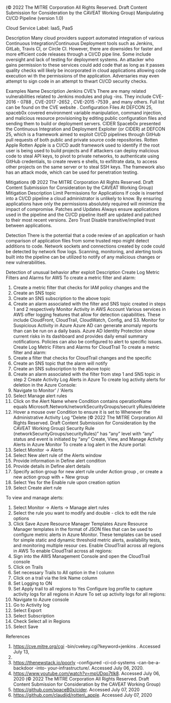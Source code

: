  
(© 2022 The MITRE Corporation All Rights Reserved. Draft Content 
Submission for Consideration by the CAVEAT Working Group) 
 Manipulating CI/CD Pipeline (version 1.0) 
 
Cloud Service Label: IaaS, PaaS 
 
Description 
Many cloud providers support automated integration of various Continuous 
Integration/Continuous Deployment tools such as Jenkins, GitLab, Travis CI, or Circle 
CI. However, there are downsides for faster and more efficient code releases through a 
CI/CD pipe line. Some include oversight and lack of testing for deployment systems. An 
attacker who gains permission to these services could add code that as long as it 
passes quality checks will likely be incorporated in cloud applications allowing code 
execution wi th the permissions of the application. Adversaries may even attempt to 
sign code in an attempt to thwart CI/CD security checks. 
 
Examples 
Name Description 
Jenkins CVE’s There are many related vulnerabilities related to 
Jenkins modules and plug -ins. They include CVE-2016 -
0788 , CVE-2017 -2652 , CVE-2015 -7539 , and many 
others. Full list can be found on the CVE website . 
Configuration Files At DEFCON 25, spaceb0x covered environment 
variable manipulation, command injection, and 
malicious resource provisioning by editing public 
configuration files and sending them to build or 
deployment servers. 
CIDER Spaceb0x presented the Continuous Integration and 
Deployment Exploiter (or CIDER) at DEFCON 25, 
which is a framework aimed to exploit CI/CD pipelines 
through GitHub pull requests of both public and private 
source code repositories. 
Rotten Apple Rotten Apple is a CI/CD audit framework used to 
identify if the root user is being used to build projects 
and if attackers can deploy malicious code to steal API 
keys, to pivot to private networks, to authenticate using 
GitHub credentials, to create revers e shells, to exfiltrate 
data, to access other projects on the same server or to 
steal SSH keys. The framework also has an attack 
mode, which can be used for penetration testing. 
 
Mitigations 
(© 2022 The MITRE Corporation All Rights Reserved. Draft Content 
Submission for Consideration by the CAVEAT Working Group) 
 Mitigation Description 
Limit Permissions for Applications If code is inserted into a CI/CD pipeline a cloud 
administrator is unlikely to know. By ensuring 
applications have only the permissions absolutely 
required will minimize the impact of compromise. 
Patches and Updates Always ensure applications used in the pipeline and the 
CI/CD pipeline itself are updated and patched to their 
most recent versions. 
Zero Trust Disable transitive/implied trust between applications. 
 
Detection 
There is the potential that a code review of an application or hash comparison of 
application files from some trusted repo might detect additions to code. Network sockets 
and connections created by code could be detected by network flow logs. Scanning, 
monitoring, and alerting tools built into the pipeline can be utilized to notify of any 
malicious changes or new vulnerabilities. 
 
Detection of unusual behavior after exploit Description 
Create Log Metric Filters and Alarms for AWS To create a metric filter and alarm: 
1. Create a metric filter that checks for IAM policy 
changes and the  
2. Create an SNS topic 
3. Create an SNS subscription to the above topic 
4. Create an alarm associated with the filter and SNS 
topic created in steps 1 and 2 respectively 
Monitor Activity in AWS Account Various services in AWS offer logging features that allow for 
detection capabilities. These include CloudFront, CloudTrail, 
CloudWatch, Config, and S3. 
Monitor for Suspicious Activity in Azure Azure AD can generate anomaly reports than can be run on 
a daily basis. Azure AD Identity Protection show current risks 
in its dashboard and provides daily email summary 
notifications. Policies can also be configured to alert to 
specific issues. 
Create Log Metric Filters and Alarms for CloudTrail To create a metric filter and alarm: 
1. Create a filter that checks for CloudTrail changes 
and the specific  
2. Create an SNS topic that the alarm will notify 
3. Create an SNS subscription to the above topic 
4. Create an alarm associated with the filter from 
step 1 and SNS topic in step 2 
Create Activity Log Alerts in Azure To create log activity alerts for deletion in the Azure 
Console: 
1. Navigate to Monitor’ / ‘Alerts 
2. Select Manage alert rules 
3. Click on the Alert Name where Condition contains 
operationName equals 
Microsoft.Network/networkSecurityGroups/securit
yRules/delete 
4. Hover a mouse over Condition to ensure it is set to 
Whenever the Administrative Activity Log “Delete 
(© 2022 The MITRE Corporation All Rights Reserved. Draft Content 
Submission for Consideration by the CAVEAT Working Group) 
 Security Rule 
(networkSecurityGroups/securityRules)” has “any” 
level with “any” status and event is initiated by 
“any” 
Create, View, and Manage Activity Alerts in Azure Monitor To create a log alert in the Azure portal: 
1. Select Monitor -> Alerts 
2. Select New alert rule of the Alerts window 
3. Provide information in Define alert condition 
4. Provide details in Define alert details 
5. Specify action group for new alert rule under 
Action group , or create a new action group with + 
New group 
6. Select Yes for the Enable rule upon creation 
option 
7. Select Create alert rule 
 
To view and manage alerts: 
1. Select Monitor -> Alerts -> Manage alert rules 
2. Select the rule you want to modify and double -
click to edit the rule options 
3. Click Save 
Azure Resource Manager Templates Azure Resource Manager templates in the format of JSON 
files that can be used to configure metric alerts in Azure 
Monitor. These templates can be used for simple static and 
dynamic threshold metric alerts, availability tests, and 
monitoring multiple resour ces. 
Enable CloudTrail across all regions in AWS To enable CloudTrail across all regions: 
1. Sign into the AWS Management Console and open 
the CloudTrail console 
2. Click on Trails 
3. Set necessary Trails to All option in the I column 
4. Click on a trail via the link Name column 
5. Set Logging to ON 
6. Set Apply trail to all regions to Yes 
Configure log profile to capture activity logs for all regions in 
Azure To set up activity logs for all regions: 
1. Navigate to Azure console 
2. Go to Activity log 
3. Select Export 
4. Select Subscription 
5. Check Select all in Regions 
6. Select Save 
 
 
References 
1. https://cve.mitre.org/cgi -bin/cvekey.cgi?keyword=jenkins . Accessed July 13, 
2020. 
2. https://thenewstack.io/poorly -configured -ci-cd-systems -can-be-a-backdoor -into-
your-infrastructure/. Accessed July 06, 2020. 
3. https://www.youtube.com/watch?v=mpUDqo7tIk8. Accessed July 06, 2020 
(© 2022 The MITRE Corporation All Rights Reserved. Draft Content 
Submission for Consideration by the CAVEAT Working Group) 
 4. https://github.com/spaceB0x/cider. Accessed July 07, 2020 
5. https://github.com/claudijd/rotten\_apple. Accessed July 07, 2020 
 
 
 